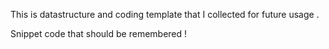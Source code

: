 This is datastructure and coding template that I collected for future usage . 

Snippet code that should be remembered !
